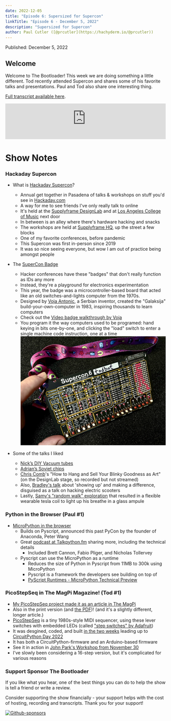 ```yaml
---
date: 2022-12-05
title: "Episode 6: Supersized for Supercon"
linkTitle: "Episode 6 - December 5, 2022"
description: "Supersized for Supercon"
author: Paul Cutler ([@prcutler](https://hachyderm.io/@prcutler))
---
```


Published: December 5, 2022

## Welcome
Welcome to The Bootloader!  This week we are doing something a little different.  Tod recently attended Supercon and shares some of his favorite talks and presentations. Paul and Tod also share one interesting thing.

[Full transcript available here](https://thebootloader.net/blog/2022/12/05/episode-6-transcript/).

<iframe width="100%" height="112" frameborder="0" scrolling="no" style="width: 100%; height: 112px;  overflow: hidden;" src="https://www.circuitpythonshow.com/@thebootloader/episodes/supersized-for-supercon-jvu55/embed/dark"></iframe>

# Show Notes

### Hackaday Supercon

* What is [Hackaday Supercon](https://hackaday.com/2022/10/11/2022-supercon-more-talks-more-speakers/)?
  * Annual get together in Pasadena of talks & workshops on stuff you'd see in [Hackaday.com](https://hackaday.com/)
  * A way for me to see friends I've only really talk to online
  * It's held at the [Supplyframe DesignLab](https://supplyframe.com/designlab/)
     and at [Los Angeles College of Music](https://lacm.edu/) next door
  * In between is an alley where there's hardware hacking and snacks
  * The workshops are held at [Supplyframe HQ](https://supplyframe.com/), up the street a few blocks
  * One of my favorite conferences, before pandemic
  * This Supercon was first in-person since 2019
  * It was so nice seeing everyone, but wow I am out of practice being amongst people

* The [SuperCon Badge](https://hackaday.io/project/188025-2022-hackaday-supercon-6-badge-guide)
  * Hacker conferences have these "badges" that don't really function as IDs any more
  * Instead, they're a playground for electronics experimentation
  * This year, the badge was a microcontroller-based board that acted like an old switches-and-lights computer from the 1970s.
  * Designed by [Voja Antonic](https://en.wikipedia.org/wiki/Voja_Antoni%C4%87), a Serbian inventor,
     created the "Galaksija" build-your-own-computer in 1983, inspiring thousands to learn computers
  * Check out the [Video badge walkthrough by Voja](https://www.youtube.com/watch?v=ix__enrtYF4)
  * You program it the way computers used to be programed: hand keying in bits one-by-one, and clicking the "load" switch to enter a single machine code instruction, one at a time
![Todbot's Supercon Badge](todbot-supercon-badge.jpg)

* Some of the talks I liked
  * [Nick’s DIY Vacuum tubes](https://www.youtube.com/watch?v=39-5WgcvaHk)
  * [Adrian’s Soviet chips](https://www.youtube.com/watch?v=i1gZR1U2cF4)
  * [Chris Comb](https://chriscombs.net/artwork/all/)'s "How to Hang and Sell Your Blinky Goodness as Art"
      (on the DesignLab stage, so recorded but not streamed)
  * Also, [Bradley's talk](https://www.youtube.com/watch?v=Z1IbAKz1qUY) about 'showing up' and making a difference, disguised as a talk on hacking electric scooters
  * Lastly, [Samy's "random walk" exploration](https://www.youtube.com/watch?v=B6a25Smokkk) that resulted in a flexible wearable tesla coil to light up his breathe in a glass ampule

### Python in the Browser (Paul #1)
* [MicroPython in the browser](https://www.anaconda.com/blog/pyscript-updates-bytecode-alliance-pyodide-and-micropython)
  * Builds on Pyscript, announced this past PyCon by the founder of Anaconda, Peter Wang
  * Great [podcast at Talkpython.fm](https://talkpython.fm/episodes/show/391/pyscript-powered-by-micropython) sharing more, including the technical details
    * Included Brett Cannon, Fabio Pliger, and Nicholas Tollervey
  * Pyscript can use the MicroPython as a runtime
    * Reduces the size of Python in Pyscript from 11MB to 300k using MicroPython
    * Pyscript is a framework the developers see building on top of
    * [PyScript Runtimes - MicroPython Technical Preview](https://pyscript.net/tech-preview/micropython/about.html)

### PicoStepSeq in The MagPi Magazine! (Tod #1)
* [My PicoStepSeq project made it as an article in The MagPi](https://magpi.raspberrypi.com/articles/picostepseq-rp2040-music-maker)
* Also in the print version (and [the PDF](https://magpi.raspberrypi.com/issues/124/pdf))! (and it's a slightly different, longer article.)
* [PicoStepSeq](https://github.com/todbot/picostepseq/) is a tiny 1980s-style MIDI sequencer, using these lever switches with embedded LEDs (called ["step switches" by Adafruit](https://www.adafruit.com/product/5519))
* It was desgined, coded, and built [in the two weeks](https://twitter.com/todbot/status/1560676715424141313?ref_src=twsrc%5Etfw) leading up to [CircuitPython Day 2022](https://blog.adafruit.com/2022/08/08/circuitpython-day-2022-schedule-circuitpythonday2022-circuitpython-python/)
* It has both a CircuitPython-firmware and an Arduino-based firmware
* See it in action in [John Park's Workshop from November 30](https://www.youtube.com/watch?v=GvbF1Mo4WMw)
* I've slowly been considering a 16-step version, but it's complicated for various reasons

### Support Sponsor The Bootloader

If you like what you hear, one of the best things you can do to help the show is tell a friend or write a review.

Consider supporting the show financially - your support helps with the cost of hosting, recording and transcripts.  Thank you for your support!

[![Github-sponsors](https://img.shields.io/badge/sponsor-30363D?style=for-the-badge&logo=GitHub-Sponsors&logoColor=#EA4AAA)](https://github.com/sponsors/prcutler)
